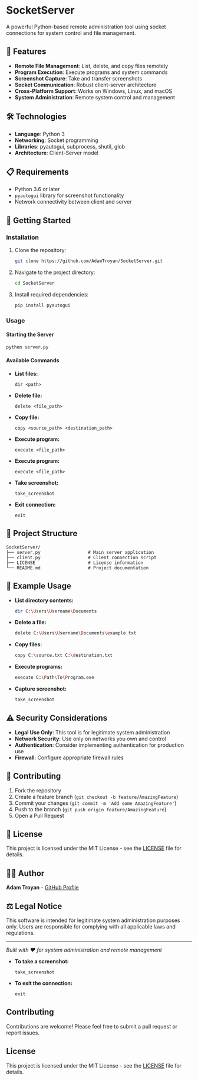 # SocketServer

A powerful Python-based remote administration tool using socket connections for system control and file management.

## 🚀 Features

- **Remote File Management**: List, delete, and copy files remotely
- **Program Execution**: Execute programs and system commands
- **Screenshot Capture**: Take and transfer screenshots
- **Socket Communication**: Robust client-server architecture
- **Cross-Platform Support**: Works on Windows, Linux, and macOS
- **System Administration**: Remote system control and management

## 🛠️ Technologies

- **Language**: Python 3
- **Networking**: Socket programming
- **Libraries**: pyautogui, subprocess, shutil, glob
- **Architecture**: Client-Server model

## 📋 Requirements

- Python 3.6 or later
- `pyautogui` library for screenshot functionality
- Network connectivity between client and server

## 🚀 Getting Started

### Installation

1. Clone the repository:
   ```bash
   git clone https://github.com/AdamTroyan/SocketServer.git
   ```

2. Navigate to the project directory:
   ```bash
   cd SocketServer
   ```

3. Install required dependencies:
   ```bash
   pip install pyautogui
   ```

### Usage

#### Starting the Server
```bash
python server.py
```

#### Available Commands

- **List files:** 
  ```
  dir <path>
  ```
- **Delete file:** 
  ```
  delete <file_path>
  ```
- **Copy file:** 
  ```
  copy <source_path> <destination_path>
  ```
- **Execute program:** 
  ```
  execute <file_path>
  ```
- **Execute program:** 
  ```
  execute <file_path>
  ```
- **Take screenshot:** 
  ```
  take_screenshot
  ```
- **Exit connection:** 
  ```
  exit
  ```

## 📁 Project Structure

```
SocketServer/
├── server.py                  # Main server application
├── client.py                  # Client connection script
├── LICENSE                    # License information
└── README.md                  # Project documentation
```

## 🎯 Example Usage

- **List directory contents:**
  ```bash
  dir C:\Users\Username\Documents
  ```

- **Delete a file:**
  ```bash
  delete C:\Users\Username\Documents\example.txt
  ```

- **Copy files:**
  ```bash
  copy C:\source.txt C:\destination.txt
  ```

- **Execute programs:**
  ```bash
  execute C:\Path\To\Program.exe
  ```

- **Capture screenshot:**
  ```bash
  take_screenshot
  ```

## ⚠️ Security Considerations

- **Legal Use Only**: This tool is for legitimate system administration
- **Network Security**: Use only on networks you own and control
- **Authentication**: Consider implementing authentication for production use
- **Firewall**: Configure appropriate firewall rules

## 🤝 Contributing

1. Fork the repository
2. Create a feature branch (`git checkout -b feature/AmazingFeature`)
3. Commit your changes (`git commit -m 'Add some AmazingFeature'`)
4. Push to the branch (`git push origin feature/AmazingFeature`)
5. Open a Pull Request

## 📄 License

This project is licensed under the MIT License - see the [LICENSE](LICENSE) file for details.

## 👨‍💻 Author

**Adam Troyan** - [GitHub Profile](https://github.com/AdamTroyan)

## ⚖️ Legal Notice

This software is intended for legitimate system administration purposes only. Users are responsible for complying with all applicable laws and regulations.

---

*Built with ❤️ for system administration and remote management*

- **To take a screenshot:**
  ```
  take_screenshot
  ```

- **To exit the connection:**
  ```
  exit
  ```

## Contributing

Contributions are welcome! Please feel free to submit a pull request or report issues.

## License

This project is licensed under the MIT License - see the [LICENSE](LICENSE) file for details.
